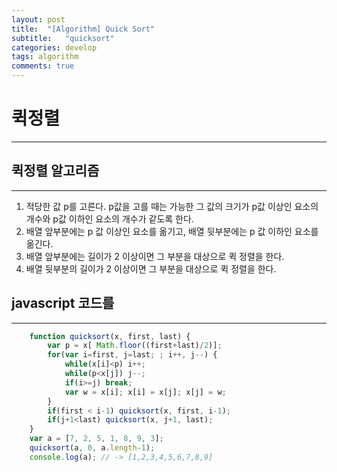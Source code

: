 ```yaml
---
layout: post
title:  "[Algorithm] Quick Sort"
subtitle:   "quicksort"
categories: develop
tags: algorithm
comments: true
---
```


# 퀵정렬
---

## 퀵정렬 알고리즘
---
1. 적당한 값 p를 고른다. p값을 고를 때는 가능한 그 값의 크기가 p값 이상인 요소의 개수와 p값 이하인 요소의 개수가 같도록 한다.
2. 배열 앞부분에는 p 값 이상인 요소를 옮기고, 배열 뒷부분에는 p 값 이하인 요소를 옮긴다.
3. 배열 앞부분에는 길이가 2 이상이면 그 부분을 대상으로 퀵 정렬을 한다.
4. 배열 뒷부분의 길이가 2 이상이면 그 부분을 대상으로 퀵 정렬을 한다.

## javascript 코드를
---
```javascript
    function quicksort(x, first, last) {
        var p = x[ Math.floor((first+last)/2)];
        for(var i=first, j=last; ; i++, j--) {
            while(x[i]<p) i++;
            while(p<x[j]) j--;
            if(i>=j) break;
            var w = x[i]; x[i] = x[j]; x[j] = w;
        }
        if(first < i-1) quicksort(x, first, i-1);
        if(j+1<last) quicksort(x, j+1, last);
    }
    var a = [7, 2, 5, 1, 8, 9, 3];
    quicksort(a, 0, a.length-1);
    console.log(a); // -> [1,2,3,4,5,6,7,8,9]
```